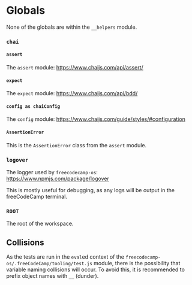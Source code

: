 # Globals

None of the globals are within the `__helpers` module.

### `chai`

#### `assert`

The `assert` module: <https://www.chaijs.com/api/assert/>

#### `expect`

The `expect` module: <https://www.chaijs.com/api/bdd/>

#### `config as chaiConfig`

The `config` module: <https://www.chaijs.com/guide/styles/#configuration>

#### `AssertionError`

This is the `AssertionError` class from the `assert` module.

### `logover`

The logger used by `freecodecamp-os`: <https://www.npmjs.com/package/logover>

This is mostly useful for debugging, as any logs will be output in the freeCodeCamp terminal.

### `ROOT`

The root of the workspace.

## Collisions

As the tests are run in the `eval`ed context of the `freecodecamp-os/.freeCodeCamp/tooling/test.js` module, there is the possibility that variable naming collisions will occur. To avoid this, it is recommended to prefix object names with `__` (dunder).
